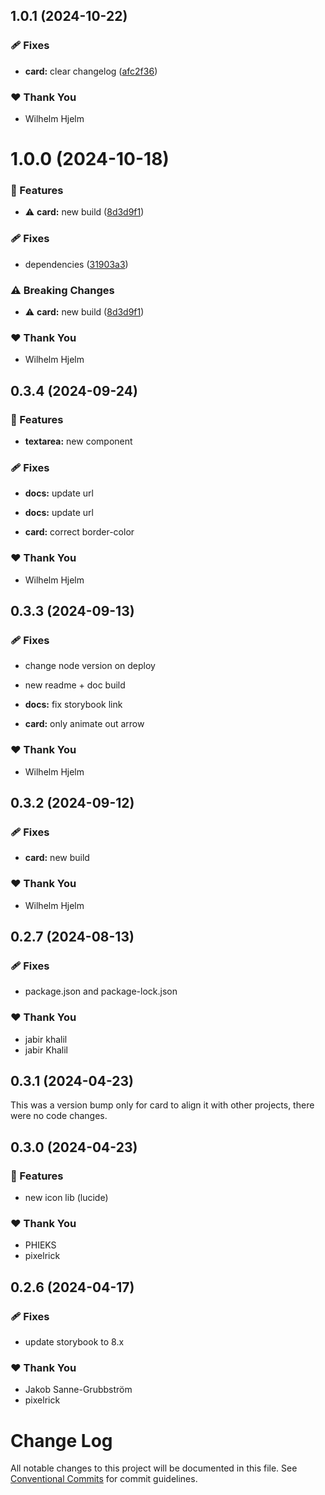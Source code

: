 ## 1.0.1 (2024-10-22)

### 🩹 Fixes

- **card:** clear changelog ([afc2f36](https://github.com/migrationsverket/midas/commit/afc2f36))

### ❤️  Thank You

- Wilhelm Hjelm

# 1.0.0 (2024-10-18)

### 🚀 Features

- ⚠️ **card:** new build ([8d3d9f1](https://github.com/migrationsverket/midas/commit/8d3d9f1))

### 🩹 Fixes

- dependencies ([31903a3](https://github.com/migrationsverket/midas/commit/31903a3))

### ⚠️ Breaking Changes

- ⚠️ **card:** new build ([8d3d9f1](https://github.com/migrationsverket/midas/commit/8d3d9f1))

### ❤️ Thank You

- Wilhelm Hjelm

## 0.3.4 (2024-09-24)

### 🚀 Features

- **textarea:** new component

### 🩹 Fixes

- **docs:** update url

- **docs:** update url

- **card:** correct border-color

### ❤️ Thank You

- Wilhelm Hjelm

## 0.3.3 (2024-09-13)

### 🩹 Fixes

- change node version on deploy

- new readme + doc build

- **docs:** fix storybook link

- **card:** only animate out arrow

### ❤️ Thank You

- Wilhelm Hjelm

## 0.3.2 (2024-09-12)

### 🩹 Fixes

- **card:** new build

### ❤️ Thank You

- Wilhelm Hjelm

## 0.2.7 (2024-08-13)

### 🩹 Fixes

- package.json and package-lock.json

### ❤️ Thank You

- jabir khalil
- jabir Khalil

## 0.3.1 (2024-04-23)

This was a version bump only for card to align it with other projects, there were no code changes.

## 0.3.0 (2024-04-23)

### 🚀 Features

- new icon lib (lucide)

### ❤️ Thank You

- PHIEKS
- pixelrick

## 0.2.6 (2024-04-17)

### 🩹 Fixes

- update storybook to 8.x

### ❤️ Thank You

- Jakob Sanne-Grubbström
- pixelrick

# Change Log

All notable changes to this project will be documented in this file.
See [Conventional Commits](https://conventionalcommits.org) for commit guidelines.
